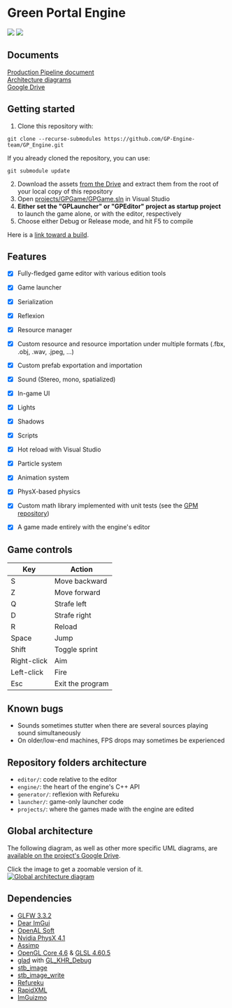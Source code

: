 # Green Portal Engine

![](https://i.postimg.cc/PqK3mQgT/engine.png)
![](https://i.postimg.cc/xdtknXz6/game.png)


## Documents
[Production Pipeline document](https://docs.google.com/document/d/16_K5LYEYgaHoLp3JxO0UqVd54PJbOMVTss-FqXLqL3I/)  
[Architecture diagrams](https://drive.google.com/drive/folders/1BV3M4kYvesof0PHtpZnjXgYIOzirfpd5)  
[Google Drive](https://drive.google.com/drive/folders/13uqdCMKSp5BYv3FkD2sflDcJ6F_QaaVE)


## Getting started

1. Clone this repository with:
```batch
git clone --recurse-submodules https://github.com/GP-Engine-team/GP_Engine.git
```
If you already cloned the repository, you can use:
```
git submodule update
```

2. Download the assets [from the Drive](https://drive.google.com/drive/folders/1ElLiWl6cP_Z3WOdevMU3CpLjCIND17XD) and extract them from the root of your local copy of this repository
3. Open [projects/GPGame/GPGame.sln](projects/GPGame/GPGame.sln) in Visual Studio
4. **Either set the "GPLauncher" or "GPEditor" project as startup project** to launch the game alone, or with the editor, respectively
5. Choose either Debug or Release mode, and hit F5 to compile

Here is a [link toward a build](https://drive.google.com/file/d/1dIkGqgNC_5oT-BVQ8gtu9o-6xPqjjMRD/view?usp=sharing).


## Features
- [x] Fully-fledged game editor with various edition tools
- [x] Game launcher
- [x] Serialization
- [x] Reflexion
- [x] Resource manager
- [x] Custom resource and resource importation under multiple formats (.fbx, .obj, .wav, .jpeg, ...)
- [x] Custom prefab exportation and importation
- [x] Sound (Stereo, mono, spatialized)
- [x] In-game UI
- [x] Lights
- [x] Shadows
- [x] Scripts
- [x] Hot reload with Visual Studio
- [x] Particle system
- [x] Animation system
- [x] PhysX-based physics
- [x] Custom math library implemented with unit tests (see the [GPM repository](https://github.com/GP-Engine-team/gpm))
- [x] A game made entirely with the engine's editor


## Game controls

| Key         | Action           |
|-------------|------------------|
| S           | Move backward    |
| Z           | Move forward     |
| Q           | Strafe left      | 
| D           | Strafe right     | 
| R           | Reload           |
| Space       | Jump             |
| Shift       | Toggle sprint    |
| Right-click | Aim              |
| Left-click  | Fire             |
| Esc         | Exit the program |


## Known bugs
- Sounds sometimes stutter when there are several sources playing sound simultaneously
- On older/low-end machines, FPS drops may sometimes be experienced


## Repository folders architecture
- `editor/`: code relative to the editor
- `engine/`: the heart of the engine's C++ API
- `generator/`: reflexion with Refureku
- `launcher/`: game-only launcher code
- `projects/`: where the games made with the engine are edited

## Global architecture

The following diagram, as well as other more specific UML diagrams, are [available on the project's Google Drive](https://drive.google.com/drive/folders/1BV3M4kYvesof0PHtpZnjXgYIOzirfpd5).

Click the image to get a zoomable version of it.
[![Global architecture diagram](https://i.postimg.cc/yYQ1561h/Global-project-architecture.png)](https://postimg.cc/bsnfSh2d)

## Dependencies

- [GLFW 3.3.2](https://github.com/glfw/glfw)
- [Dear ImGui](https://github.com/ocornut/imgui)
- [OpenAL Soft](https://github.com/kcat/openal-soft)
- [Nvidia PhysX 4.1](https://github.com/NVIDIAGameWorks/PhysX)
- [Assimp](https://github.com/assimp/assimp)
- [OpenGL Core 4.6](https://www.khronos.org/registry/OpenGL/specs/gl/glspec46.core.pdf) & [GLSL 4.60.5](https://www.khronos.org/registry/OpenGL/specs/gl/GLSLangSpec.4.60.pdf)
- [glad](https://github.com/Dav1dde/glad) with [GL_KHR_Debug](https://www.khronos.org/registry/OpenGL/extensions/KHR/KHR_debug.txt)
- [stb_image](https://github.com/nothings/stb/blob/master/stb_image.h)
- [stb_image_write](https://github.com/nothings/stb/blob/master/stb_image_write.h)
- [Refureku](https://github.com/jsoysouvanh/Refureku)
- [RapidXML](http://rapidxml.sourceforge.net/manual.html)
- [ImGuizmo](https://github.com/CedricGuillemet/ImGuizmo)